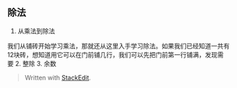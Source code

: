 ## 除法

1. 从乘法到除法

  我们从铺砖开始学习乘法，那就还从这里入手学习除法。如果我们已经知道一共有12块砖，想知道用它可以在门前铺几行，我们可以先把门前第一行铺满，发现需要
2. 整除
3. 余数


> Written with [StackEdit](https://stackedit.io/).